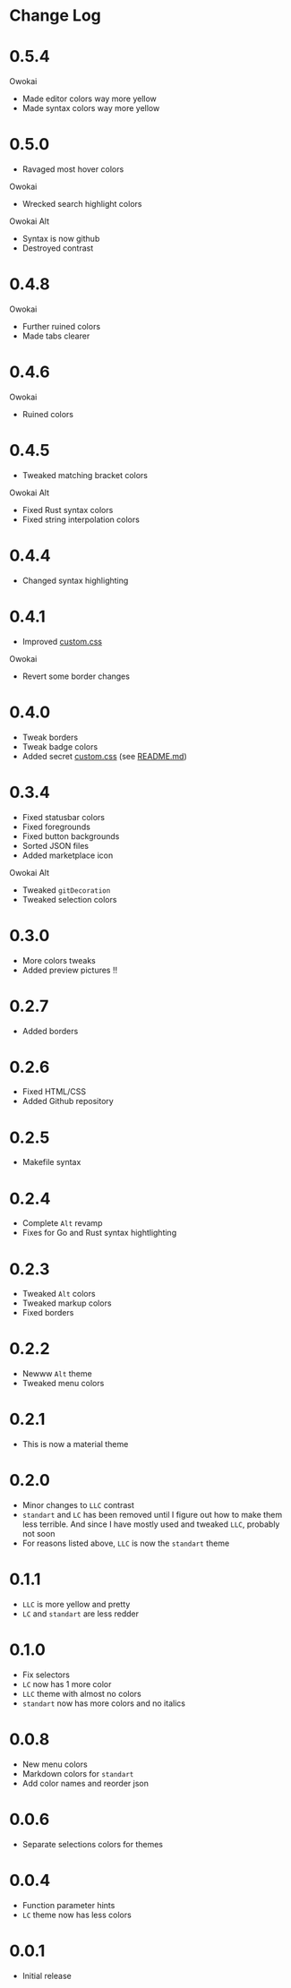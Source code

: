 # Change Log

# 0.5.4

Owokai
- Made editor colors way more yellow
- Made syntax colors way more yellow

# 0.5.0

- Ravaged most hover colors

Owokai
- Wrecked search highlight colors

Owokai Alt
- Syntax is now github
- Destroyed contrast

# 0.4.8

Owokai
- Further ruined colors
- Made tabs clearer

# 0.4.6

Owokai
- Ruined colors

# 0.4.5

- Tweaked matching bracket colors

Owokai Alt
- Fixed Rust syntax colors
- Fixed string interpolation colors

# 0.4.4

- Changed syntax highlighting

# 0.4.1

- Improved [custom.css](./custom.css)

Owokai
- Revert some border changes

# 0.4.0

- Tweak borders
- Tweak badge colors
- Added secret [custom.css](./custom.css) (see [README.md](./README.md#experimental-custom-css))

# 0.3.4

- Fixed statusbar colors
- Fixed foregrounds
- Fixed button backgrounds
- Sorted JSON files
- Added marketplace icon

Owokai Alt
- Tweaked `gitDecoration`
- Tweaked selection colors

# 0.3.0

- More colors tweaks
- Added preview pictures !!

# 0.2.7

- Added borders

# 0.2.6

- Fixed HTML/CSS
- Added Github repository

# 0.2.5

- Makefile syntax

# 0.2.4

- Complete `Alt` revamp
- Fixes for Go and Rust syntax hightlighting

# 0.2.3

- Tweaked `Alt` colors
- Tweaked markup colors
- Fixed borders

# 0.2.2

- Newww `Alt` theme
- Tweaked menu colors

# 0.2.1

- This is now a material theme

# 0.2.0

- Minor changes to `LLC` contrast
- `standart` and `LC` has been removed until I figure out how to make them less terrible. And since I have mostly used and tweaked `LLC`, probably not soon
- For reasons listed above, `LLC` is now the `standart` theme

# 0.1.1

- `LLC` is  more yellow and pretty
- `LC` and `standart` are less redder

# 0.1.0

- Fix selectors
- `LC` now has 1 more color
- `LLC` theme with almost no colors
- `standart` now has more colors and no italics

# 0.0.8

- New menu colors
- Markdown colors for `standart`
- Add color names and reorder json

# 0.0.6
- Separate selections colors for themes

# 0.0.4
- Function parameter hints
- `LC` theme now has less colors

# 0.0.1
- Initial release
